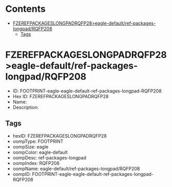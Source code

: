 



Contents
========

* [FZEREFPACKAGESLONGPADRQFP28>eagle-default/ref-packages-longpad/RQFP208](#fzerefpackageslongpadrqfp28eagle-defaultref-packages-longpadrqfp208)
	* [Tags](#tags)

# FZEREFPACKAGESLONGPADRQFP28>eagle-default/ref-packages-longpad/RQFP208

- ID: FOOTPRINT-eagle-eagle-default-ref-packages-longpad-RQFP208
- Hex ID: FZEREFPACKAGESLONGPADRQFP28
- Name: 
- Description: 

## Tags

- hexID: FZEREFPACKAGESLONGPADRQFP28
- oompType: FOOTPRINT
- oompSize: eagle
- oompColor: eagle-default
- oompDesc: ref-packages-longpad
- oompIndex: RQFP208
- oompName: eagle-default/ref-packages-longpad/RQFP208
- oompID: FOOTPRINT-eagle-eagle-default-ref-packages-longpad-RQFP208
